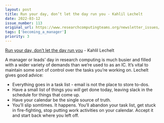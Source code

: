 ```yaml
---
layout: post
title: Run your day, don’t let the day run you - Kahlil Lechelt
date: 2022-03-12
issue_number: 113
original_url: https://www.researchcomputingteams.org/newsletter_issues/0113
tags: ['becoming_a_manager']
priority: 3
---
```


<!-- markdownlint-disable MD033 -->
<!-- markdownlint-disable MD041 -->
<!-- markdownlint-disable MD049 -->

[Run your day, don’t let the day run you](https://www.kahlillechelt.com/blog/run-your-day-dont-let-the-day-run-you/) - Kahlil Lechelt

A manager or leads’ day in research computing is much busier and filled with a wider variety of demands than we’re used to as an IC.  It’s vital to maintain some sort of control over the tasks you’re working on.   Lechelt gives good advice:

- Everything goes in a task list - email is not the place to store to-dos.
- Have a small list of things you *will* get done today, leaving slack in the schedule for things that come up.
- Have your calendar be the single source of truth.
- You’ll slip somtimes.  It happens.  You’ll abandon your task list, get stuck in fire-fighting, stop putting work activities on your calendar.  Accept it and start back where you left off.